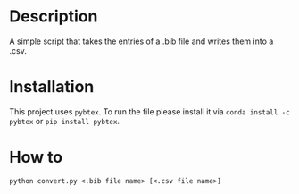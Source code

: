 # Description
A simple script that takes the entries of a .bib file and writes them into a .csv.


# Installation
This project uses `pybtex`.
To run the file please install it via `conda install -c pybtex` or `pip install pybtex`.

# How to
`python convert.py <.bib file name> [<.csv file name>]`
